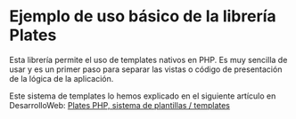 # Ejemplo de uso básico de la librería Plates

Esta librería permite el uso de templates nativos en PHP. Es muy sencilla de usar y es un primer paso para separar las vistas o código de presentación de la lógica de la aplicación.

Este sistema de templates lo hemos explicado en el siguiente artículo en DesarrolloWeb:  [Plates PHP, sistema de plantillas / templates](https://desarrolloweb.com/articulos/plates-php-sistema-plantillas-templates.html)

